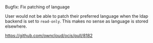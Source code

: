 Bugfix: Fix patching of language

User would not be able to patch their preferred language when the ldap backend is set to `read-only`.
This makes no sense as language is stored elsewhere.

https://github.com/owncloud/ocis/pull/8182
